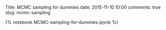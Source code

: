 Title: MCMC sampling for dummies
date: 2015-11-10 10:00
comments: true
slug: mcmc-sampling

{% notebook MCMC-sampling-for-dummies.ipynb %}
